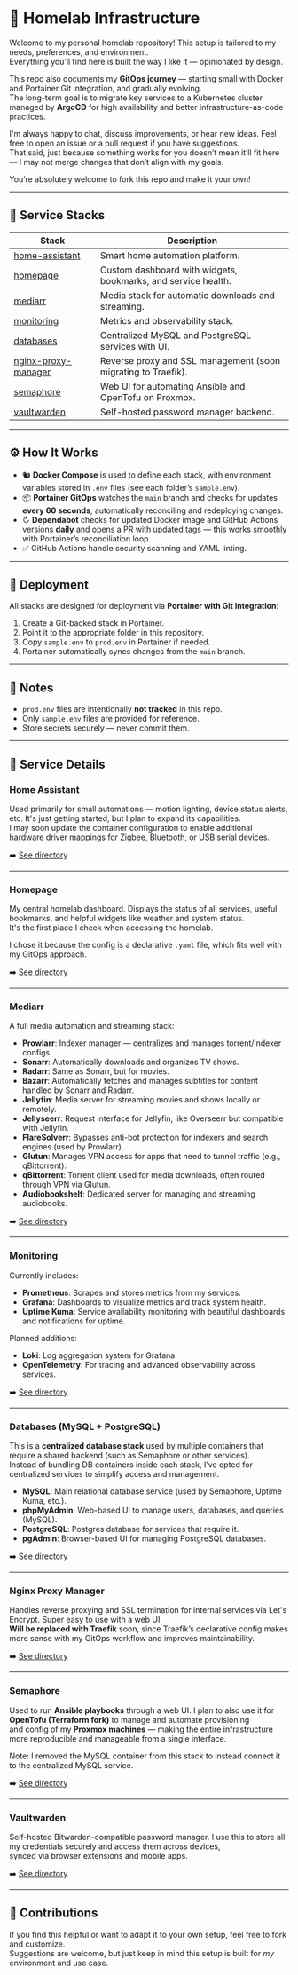 # 🧪 Homelab Infrastructure

Welcome to my personal homelab repository! This setup is tailored to my needs, preferences, and environment.  
Everything you’ll find here is built the way I like it — opinionated by design.

This repo also documents my **GitOps journey** — starting small with Docker and Portainer Git integration, and gradually evolving.  
The long-term goal is to migrate key services to a Kubernetes cluster managed by **ArgoCD** for high availability and better infrastructure-as-code practices.

I'm always happy to chat, discuss improvements, or hear new ideas. Feel free to open an issue or a pull request if you have suggestions.  
That said, just because something works for you doesn’t mean it’ll fit here — I may not merge changes that don’t align with my goals.

You’re absolutely welcome to fork this repo and make it your own!

---

## 📂 Service Stacks

| Stack                      | Description                                                      |
|---------------------------|------------------------------------------------------------------|
| [home-assistant](#home-assistant)         | Smart home automation platform.                            |
| [homepage](#homepage)                     | Custom dashboard with widgets, bookmarks, and service health. |
| [mediarr](#mediarr)                       | Media stack for automatic downloads and streaming.         |
| [monitoring](#monitoring)                 | Metrics and observability stack.                           |
| [databases](#databases-mysql--postgresql) | Centralized MySQL and PostgreSQL services with UI.         |
| [nginx-proxy-manager](#nginx-proxy-manager) | Reverse proxy and SSL management (soon migrating to Traefik). |
| [semaphore](#semaphore)                   | Web UI for automating Ansible and OpenTofu on Proxmox.     |
| [vaultwarden](#vaultwarden)               | Self-hosted password manager backend.                      |

---

## ⚙️ How It Works

- 🐿 **Docker Compose** is used to define each stack, with environment variables stored in `.env` files (see each folder’s `sample.env`).
- 📦 **Portainer GitOps** watches the `main` branch and checks for updates **every 60 seconds**, automatically reconciling and redeploying changes.
- ↻ **Dependabot** checks for updated Docker image and GitHub Actions versions **daily** and opens a PR with updated tags — this works smoothly with Portainer’s reconciliation loop.
- ✅ GitHub Actions handle security scanning and YAML linting.

---

## 🚀 Deployment

All stacks are designed for deployment via **Portainer with Git integration**:

1. Create a Git-backed stack in Portainer.
2. Point it to the appropriate folder in this repository.
3. Copy `sample.env` to `prod.env` in Portainer if needed.
4. Portainer automatically syncs changes from the `main` branch.

---

## 🔐 Notes

- `prod.env` files are intentionally **not tracked** in this repo.
- Only `sample.env` files are provided for reference.
- Store secrets securely — never commit them.

---

## 📘 Service Details

### Home Assistant

Used primarily for small automations — motion lighting, device status alerts, etc. It's just getting started, but I plan to expand its capabilities.  
I may soon update the container configuration to enable additional hardware driver mappings for Zigbee, Bluetooth, or USB serial devices.

➡️ [See directory](portainer/home-assistant)

---

### Homepage

My central homelab dashboard. Displays the status of all services, useful bookmarks, and helpful widgets like weather and system status.  
It's the first place I check when accessing the homelab.

I chose it because the config is a declarative `.yaml` file, which fits well with my GitOps approach.

➡️ [See directory](portainer/homepage)

---

### Mediarr

A full media automation and streaming stack:

- **Prowlarr**: Indexer manager — centralizes and manages torrent/indexer configs.
- **Sonarr**: Automatically downloads and organizes TV shows.
- **Radarr**: Same as Sonarr, but for movies.
- **Bazarr**: Automatically fetches and manages subtitles for content handled by Sonarr and Radarr.
- **Jellyfin**: Media server for streaming movies and shows locally or remotely.
- **Jellyseerr**: Request interface for Jellyfin, like Overseerr but compatible with Jellyfin.
- **FlareSolverr**: Bypasses anti-bot protection for indexers and search engines (used by Prowlarr).
- **Glutun**: Manages VPN access for apps that need to tunnel traffic (e.g., qBittorrent).
- **qBittorrent**: Torrent client used for media downloads, often routed through VPN via Glutun.
- **Audiobookshelf**: Dedicated server for managing and streaming audiobooks.

➡️ [See directory](portainer/mediarr)

---

### Monitoring

Currently includes:

- **Prometheus**: Scrapes and stores metrics from my services.
- **Grafana**: Dashboards to visualize metrics and track system health.
- **Uptime Kuma**: Service availability monitoring with beautiful dashboards and notifications for uptime.

Planned additions:
- **Loki**: Log aggregation system for Grafana.
- **OpenTelemetry**: For tracing and advanced observability across services.

➡️ [See directory](portainer/monitoring)

---

### Databases (MySQL + PostgreSQL)

This is a **centralized database stack** used by multiple containers that require a shared backend (such as Semaphore or other services).  
Instead of bundling DB containers inside each stack, I’ve opted for centralized services to simplify access and management.

- **MySQL**: Main relational database service (used by Semaphore, Uptime Kuma, etc.).
- **phpMyAdmin**: Web-based UI to manage users, databases, and queries (MySQL).
- **PostgreSQL**: Postgres database for services that require it.
- **pgAdmin**: Browser-based UI for managing PostgreSQL databases.

➡️ [See directory](portainer/mysql)

---

### Nginx Proxy Manager

Handles reverse proxying and SSL termination for internal services via Let's Encrypt. Super easy to use with a web UI.  
**Will be replaced with Traefik** soon, since Traefik’s declarative config makes more sense with my GitOps workflow and improves maintainability.

➡️ [See directory](portainer/npm)

---

### Semaphore

Used to run **Ansible playbooks** through a web UI. I plan to also use it for **OpenTofu (Terraform fork)** to manage and automate provisioning  
and config of my **Proxmox machines** — making the entire infrastructure more reproducible and manageable from a single interface.

Note: I removed the MySQL container from this stack to instead connect it to the centralized MySQL service.

➡️ [See directory](portainer/semaphore)

---

### Vaultwarden

Self-hosted Bitwarden-compatible password manager. I use this to store all my credentials securely and access them across devices,  
synced via browser extensions and mobile apps.

➡️ [See directory](portainer/vaultwarden)

---

## 🤝 Contributions

If you find this helpful or want to adapt it to your own setup, feel free to fork and customize.  
Suggestions are welcome, but just keep in mind this setup is built for *my* environment and use case.

